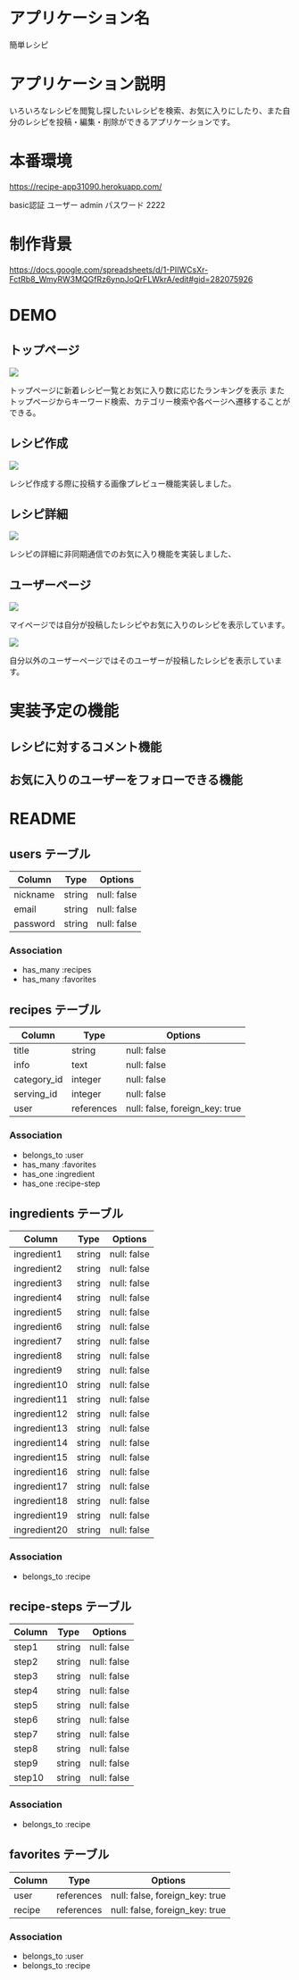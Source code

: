 # アプリケーション名
簡単レシピ

# アプリケーション説明
いろいろなレシピを閲覧し探したいレシピを検索、お気に入りにしたり、また自分のレシピを投稿・編集・削除ができるアプリケーションです。

# 本番環境
https://recipe-app31090.herokuapp.com/

basic認証 
  ユーザー admin 
  パスワード 2222

# 制作背景

https://docs.google.com/spreadsheets/d/1-PIIWCsXr-FctRb8_WmyRW3MQGfRz6ynpJoQrFLWkrA/edit#gid=282075926

# DEMO

## トップページ
![](https://github.com/Egami-yuk/recipe-app/blob/master/readme.img/recipe-toppage.png)

トップページに新着レシピ一覧とお気に入り数に応じたランキングを表示
またトップページからキーワード検索、カテゴリー検索や各ページへ遷移することができる。

## レシピ作成
![](https://github.com/Egami-yuk/recipe-app/blob/master/readme.img/recipe-newpage.png)

レシピ作成する際に投稿する画像プレビュー機能実装しました。

## レシピ詳細
![](https://github.com/Egami-yuk/recipe-app/blob/master/readme.img/recipe-show.png)

レシピの詳細に非同期通信でのお気に入り機能を実装しました、

## ユーザーページ
![](https://github.com/Egami-yuk/recipe-app/blob/master/readme.img/user-page.png)

マイページでは自分が投稿したレシピやお気に入りのレシピを表示しています。

![](https://github.com/Egami-yuk/recipe-app/blob/master/readme.img/user-show.png)

自分以外のユーザーページではそのユーザーが投稿したレシピを表示しています。

# 実装予定の機能
## レシピに対するコメント機能
## お気に入りのユーザーをフォローできる機能



# README

## users テーブル

| Column     | Type   | Options     |
| ---------- | ------ | ----------- |
| nickname   | string | null: false |
| email      | string | null: false |
| password   | string | null: false |

### Association

- has_many :recipes
- has_many :favorites

## recipes テーブル

| Column      | Type       | Options                        |
| ----------- | ---------- | ------------------------------ |
| title       | string     | null: false                    |
| info        | text       | null: false                    |
| category_id | integer    | null: false                    |
| serving_id  | integer    | null: false                    |
| user        | references | null: false, foreign_key: true |

### Association

- belongs_to :user
- has_many :favorites
- has_one :ingredient
- has_one :recipe-step

## ingredients テーブル

| Column       | Type   | Options     |
| ------------ | ------ | ----------- |
| ingredient1  | string | null: false |
| ingredient2  | string | null: false |
| ingredient3  | string | null: false |
| ingredient4  | string | null: false |
| ingredient5  | string | null: false |
| ingredient6  | string | null: false |
| ingredient7  | string | null: false |
| ingredient8  | string | null: false |
| ingredient9  | string | null: false |
| ingredient10 | string | null: false |
| ingredient11 | string | null: false |
| ingredient12 | string | null: false |
| ingredient13 | string | null: false |
| ingredient14 | string | null: false |
| ingredient15 | string | null: false |
| ingredient16 | string | null: false |
| ingredient17 | string | null: false |
| ingredient18 | string | null: false |
| ingredient19 | string | null: false |
| ingredient20 | string | null: false |

### Association

- belongs_to :recipe

## recipe-steps テーブル

| Column | Type   | Options     |
| ------ | ------ | ----------- |
| step1  | string | null: false |
| step2  | string | null: false |
| step3  | string | null: false |
| step4  | string | null: false |
| step5  | string | null: false |
| step6  | string | null: false |
| step7  | string | null: false |
| step8  | string | null: false |
| step9  | string | null: false |
| step10 | string | null: false |

### Association

- belongs_to :recipe

## favorites テーブル

| Column   | Type       | Options                        |
| -------- | ---------- | ------------------------------ |
| user     | references | null: false, foreign_key: true |
| recipe   | references | null: false, foreign_key: true |

### Association

- belongs_to :user
- belongs_to :recipe
